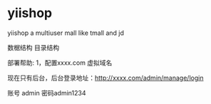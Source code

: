 yiishop
=======

yiishop a multiuser mall like tmall and jd

数椐结构
目录结构


部署帮助:
1，配置xxxx.com  虚拟域名

现在只有后台，后台登录地址：http://xxxx.com/admin/manage/login


账号 admin 密码admin1234